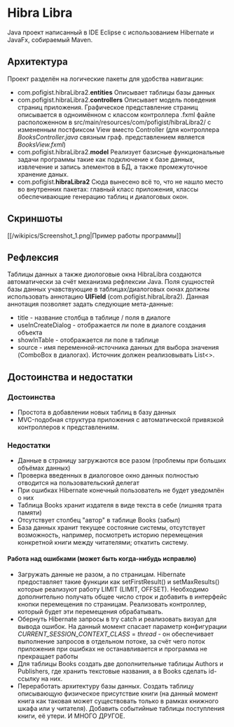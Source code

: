 # Hibra Libra
Java проект написанный в IDE Eclipse с использованием Hibernate и JavaFx, собираемый Maven.

## Архитектура
Проект разделён на логические пакеты для удобства навигации:
- com.pofigist.hibraLibra2.**entities**
	Описывает таблицы базы данных
- com.pofigist.hibraLibra2.**controllers**
	Описывает модель поведения страниц приложения.
	Графическое представление страниц описывается в одноимённом с классом контроллера .fxml файле расположенном в src/main/resources/com/pofigist/hibraLibra2/ с измененным постфиксом View вместо Controller (для контроллера *BooksController.java* связным граф. представлением является *BooksView.fxml*)
- com.pofigist.hibraLibra2.**model**
	Реализует базисные функциональные задачи программы такие как подключение к базе данных, извлечение и запись элементов в БД, а также промежуточное хранение даных.
- com.pofigist.**hibraLibra2**
	Сюда вынесено всё то, что не нашло место во внутренних пакетах: главный класс приложения, классы обеспечивающие генерацию таблиц и диалоговых окон.

## Скриншоты
[[/wikipics/Screenshot_1.png|Пример работы программы]]

## Рефлексия
Таблицы данных а также диологовые окна HibraLibra создаются автоматически за счёт механизма рефлексии Java.
Поля сущностей базы данных учавствующие в таблицах/диалоговых окнах должны использовать аннотацию **UIField** (com.pofigist.hibraLibra2). Данная аннотация позволяет задать следующие мета-данные:
- title - название столбца в таблице / поля в диалоге
- useInCreateDialog - отображается ли поле в диалоге создания объекта
- showInTable - отображается ли поле в таблице
- source - имя переменной-источника данных для выбора значения (ComboBox в диалогах). Источник должен реализовывать List<>.


## Достоинства и недостатки
### Достоинства
- Простота в добавлении новых таблиц в базу данных
- MVC-подобная структура приложения с автоматической привязкой контроллеров к представлениям.
### Недостатки
- Данные в страницу загружаются все разом (проблемы при больших объёмах данных)
- Проверка введенных в диалоговое окно данных полностью отводится на пользовательский делегат
- При ошибках Hibernate конечный пользователь не будет уведомлён о них
- Таблица Books хранит издателя в виде текста в себе (лишняя трата памяти)
- Отсутствует столбец "автор" в таблице Books (забыл)
- База данных хранит текущее состояние системы, отсутствует возможность, например, посмотреть историю перемещения конкретной книги между читателями; откатить систему.
#### Работа над ошибками (может быть когда-нибудь исправлю)
- Загружать данные не разом, а по страницам. Hibernate предоставляет такие функции как setFirstResult() и setMaxResults() которые реализуют работу LIMIT (LIMIT, OFFSET). Необходимо дополнительно получать общее число строк и добавить в интерфейс кнопки перемещения по страницам. Реализовать контроллер, который будет эти перемещения обрабатывать.
- Обернуть Hibernate запросы в try catch и реализовать визуал для вывода ошибок. На данный момент спасает параметр конфигурации *CURRENT_SESSION_CONTEXT_CLASS* = *thread*  - он обеспечивает выполнение запросов в отдельном потоке, за счёт чего поток приложения при ошибках не останавливается и программа не прекращает работы
- Для таблицы Books создать две дополнительные таблицы Authors и Publishers, где хранить текстовые названия, а в Books сделать id-ссылку на них.
- Переработать архитектуру базы данных. Создать таблицу описывающую физическое присутствие книги (на данный момент книга как таковая может существовать только в рамках книжного шкафа или у читателя). Добавить событийные таблицы поступления книги, её утери. И МНОГО ДРУГОЕ.

